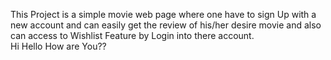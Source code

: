 This Project is a simple movie web page where one have to sign Up with a new account and can easily get the review of his/her desire movie and also can access to Wishlist Feature by Login into there account.
<br>
Hi Hello How are You??
